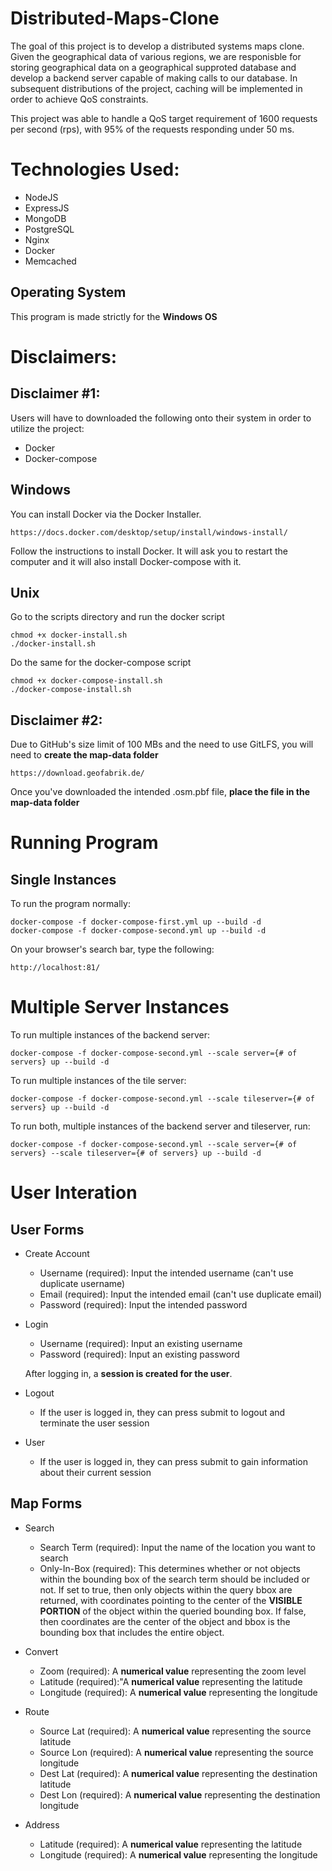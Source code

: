 # Distributed-Maps-Clone

The goal of this project is to develop a distributed systems maps clone. Given the geographical data of various regions, we are responisble for storing geographical data on a geographical supproted database and develop a backend server capable of making calls to our database. In subsequent distributions of the project, caching will be implemented in order to achieve QoS constraints.

This project was able to handle a QoS target requirement of 1600 requests per second (rps), with 95% of the requests responding under 50 ms. 

# Technologies Used:

- NodeJS
- ExpressJS
- MongoDB
- PostgreSQL
- Nginx
- Docker
- Memcached 


## Operating System
This program is made strictly for the __Windows OS__ 


# Disclaimers:

## Disclaimer #1:
Users will have to downloaded the following onto their system in order to utilize the project:

- Docker 
- Docker-compose 

## Windows
You can install Docker via the Docker Installer. 

```
https://docs.docker.com/desktop/setup/install/windows-install/
```
Follow the instructions to install Docker. It will ask you to restart the computer and it will also install Docker-compose with it.

## Unix
Go to the scripts directory and run the docker script  

```
chmod +x docker-install.sh
./docker-install.sh
```

Do the same for the docker-compose script 

```
chmod +x docker-compose-install.sh
./docker-compose-install.sh
```

## Disclaimer #2:

Due to GitHub's size limit of 100 MBs and the need to use GitLFS, you will need to __create the map-data folder__ 

```
https://download.geofabrik.de/
```

Once you've downloaded the intended .osm.pbf file, __place the file in the map-data folder__


# Running Program 

## Single Instances

To run the program normally:


```
docker-compose -f docker-compose-first.yml up --build -d
docker-compose -f docker-compose-second.yml up --build -d 
```

On your browser's search bar, type the following:

```
http://localhost:81/
```

# Multiple Server Instances

To run multiple instances of the backend server:

```
docker-compose -f docker-compose-second.yml --scale server={# of servers} up --build -d 
```

To run multiple instances of the tile server: 

```
docker-compose -f docker-compose-second.yml --scale tileserver={# of servers} up --build -d 
```

To run both, multiple instances of the backend server and tileserver, run: 

```
docker-compose -f docker-compose-second.yml --scale server={# of servers} --scale tileserver={# of servers} up --build -d 
```


# User Interation 

## User Forms 

- Create Account
    - Username (required): Input the intended username (can't use duplicate username)
    - Email (required): Input the intended email (can't use duplicate email)
    - Password (required): Input the intended password 

- Login
    - Username (required): Input an existing username
    - Password (required): Input an existing password

    After logging in, a __session is created for the user__. 

- Logout
    - If the user is logged in, they can press submit to logout and terminate the user session 

- User
    - If the user is logged in, they can press submit to gain information about their current session 


## Map Forms 

- Search 
    - Search Term (required): Input the name of the location you want to search 
    - Only-In-Box (required): This determines whether or not objects within the bounding box of the search term should be included or not. If set to true, then only objects within the query bbox are returned, with coordinates pointing to the center of the __VISIBLE PORTION__ of the object within the queried bounding box. If false, then coordinates are the center of the object and bbox is the bounding box that includes the entire object.


- Convert
    - Zoom (required): A __numerical value__ representing the zoom level 
    - Latitude (required):"A __numerical value__ representing the latitude 
    - Longitude (required): A __numerical value__ representing the longitude

- Route 
    - Source Lat (required): A __numerical value__ representing the source latitude 
    - Source Lon (required): A __numerical value__ representing the source longitude
    - Dest Lat (required): A __numerical value__ representing the destination latitude
    - Dest Lon (required): A __numerical value__ representing  the destination longitude 

- Address
    - Latitude (required): A __numerical value__ representing the latitude
    - Longitude (required): A __numerical value__ representing the longitude 